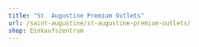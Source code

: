 ```yaml
---
title: "St. Augustine Premium Outlets"
url: /saint-augustine/st-augustine-premium-outlets/
shop: Einkaufszentrum
---
```

